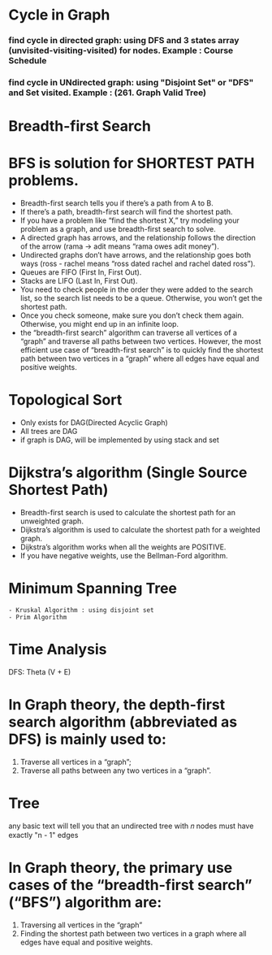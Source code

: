 # Cycle in Graph
### find cycle in directed graph: using DFS and 3 states array (unvisited-visiting-visited) for nodes. Example : Course Schedule
### find cycle in UNdirected graph: using "Disjoint Set" or "DFS" and Set<Integer> visited. Example : (261. Graph Valid Tree)

# Breadth-first Search
# BFS is solution for SHORTEST PATH problems.
- Breadth-first search tells you if there’s a path from A to B.
- If there’s a path, breadth-first search will find the shortest path.
- If you have a problem like “find the shortest X,” try modeling your problem as a graph, and use breadth-first search to solve.
- A directed graph has arrows, and the relationship follows the direction of the arrow (rama -> adit means “rama owes adit money”).
- Undirected graphs don’t have arrows, and the relationship goes both ways (ross - rachel means “ross dated rachel and rachel dated ross”).
- Queues are FIFO (First In, First Out).
- Stacks are LIFO (Last In, First Out).
- You need to check people in the order they were added to the search list, so the search list needs to be a queue. Otherwise, you won’t get the shortest path.
- Once you check someone, make sure you don’t check them again. Otherwise, you might end up in an infinite loop.
- the “breadth-first search” algorithm can traverse all vertices of a “graph” and traverse all paths between two vertices. However,
  the most efficient use case of “breadth-first search” is to quickly find the shortest path between two vertices in a “graph” where all edges have equal and positive weights.

# Topological Sort
- Only exists for DAG(Directed Acyclic Graph)
- All trees are DAG
- if graph is DAG, will be implemented by using stack and set

# Dijkstra’s algorithm (Single Source Shortest Path)
- Breadth-first search is used to calculate the shortest path for an unweighted graph.
- Dijkstra’s algorithm is used to calculate the shortest path for a weighted graph.
- Dijkstra’s algorithm works when all the weights are POSITIVE.
- If you have negative weights, use the Bellman-Ford algorithm.


# Minimum Spanning Tree
    - Kruskal Algorithm : using disjoint set
    - Prim Algorithm

# Time Analysis
DFS: Theta (V + E)

# In Graph theory, the depth-first search algorithm (abbreviated as DFS) is mainly used to:

1. Traverse all vertices in a “graph”;
2. Traverse all paths between any two vertices in a “graph”.


# Tree
 any basic text will tell you that an undirected tree with 𝑛 nodes must have exactly "n - 1" edges

# In Graph theory, the primary use cases of the “breadth-first search” (“BFS”) algorithm are:

1. Traversing all vertices in the “graph”
2. Finding the shortest path between two vertices in a graph where all edges have equal and positive weights.
